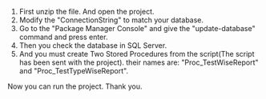 1. First unzip the file. And open the project.
2. Modify the "ConnectionString" to match your database.
3. Go to the "Package Manager Console" and give the "update-database" command and press enter.
4. Then you check the database in SQL Server.
5. And you must create Two Stored Procedures from the script(The script has been sent with the project). 
their names are: "Proc_TestWiseReport" and "Proc_TestTypeWiseReport".


Now you can run the project.
Thank you.